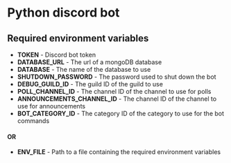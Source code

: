# Python discord bot

## Required environment variables

- **TOKEN** - Discord bot token  
- **DATABASE_URL** - The url of a mongoDB database  
- **DATABASE** - The name of the database to use    
- **SHUTDOWN_PASSWORD** - The password used to shut down the bot  
- **DEBUG_GUILD_ID** - The guild ID of the guild to use  
- **POLL_CHANNEL_ID** - The channel ID of the channel to use for polls  
- **ANNOUNCEMENTS_CHANNEL_ID** - The channel ID of the channel to use for announcements  
- **BOT_CATEGORY_ID** - The category ID of the category to use for the bot commands

#### OR

- **ENV_FILE** - Path to a file containing the required environment variables
